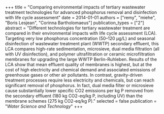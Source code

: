 +++
title = "Comparing environmental impacts of tertiary wastewater treatment technologies for advanced phosphorus removal and disinfection with life cycle assessment"
date = 2014-01-01
authors = ["remy", "miehe", "Boris Lesjean", "Corinna Bartholomaeus"]
publication_types = ["2"]
abstract = "Different technologies for tertiary wastewater treatment are compared in their environmental impacts with life cycle assessment (LCA). Targeting very low phosphorus concentration (50–120  μg/L) and seasonal disinfection of wastewater treatment plant (WWTP) secondary effluent, this LCA compares   high-rate sedimentation, microsieve, dual media filtration (all with UV disinfection), and polymer ultrafiltration or ceramic microfiltration membranes for upgrading the large WWTP Berlin-Ruhleben.   Results of the LCA show that mean effluent quality of membranes is highest, but at the cost of high electricity and chemical demand and associated emissions of greenhouse gases or other air pollutants.   In contrast, gravity-driven treatment processes require less electricity and chemicals, but can reach significant removal of phosphorus. In fact, dual media filter or microsieve cause substantially lower   specific CO2 emissions per kg P removed from the secondary effluent (180 kg CO2-eq/kg P, including UV) than the membrane schemes (275 kg CO2-eq/kg P)."
selected = false
publication = "*Water Science and Technology*"
+++

